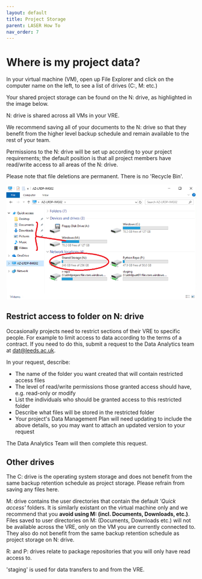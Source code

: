 ```yaml
---
layout: default
title: Project Storage
parent: LASER How To
nav_order: 7
---
```


# Where is my project data?

In your virtual machine (VM), open up File Explorer and click on the computer name on the left, to see a list of drives (C:, M: etc.)

Your shared project storage can be found on the N: drive, as highlighted in the image below.

N: drive is shared across all VMs in your VRE.

We recommend saving all of your documents to the N: drive so that they benefit from the higher level backup schedule and remain available to the rest of your team. 

Permissions to the N: drive will be set up according to your project requirements; the default position is that all project members have read/write access to all areas of the N: drive.

Please note that file deletions are permanent. There is no 'Recycle Bin'.

![Screenshot highlighting the different the VRE Shared Storage N drive, and the VM local storage M drive](../../images/storage_drives/laser_drives_shared_highlight_2.png)

## Restrict access to folder on N: drive

Occasionally projects need to restrict sections of their VRE to specific people. For example to limit access to data according to the terms of a contract. If you need to do this, submit a request to the Data Analytics team at [dat@leeds.ac.uk](mailto:dat@leeds.ac.uk).

In your request, describe:

- The name of the folder you want created that will contain restricted access files
- The level of read/write permissions those granted access should have, e.g. read-only or modify
- List the individuals who should be granted access to this restricted folder
- Describe what files will be stored in the restricted folder
- Your project's Data Management Plan will need updating to include the above details, so you may want to attach an updated version to your request

The Data Analytics Team will then complete this request.

## Other drives 
The C: drive is the operating system storage and does not benefit from the same backup retention schedule as project storage. Please refrain from saving any files here.

M: drive contains the user directories that contain the default _'Quick access'_ folders. It is similarly existant on the virtual machine only and we recommend that you **avoid using M: (incl. Documents, Downloads, etc.)**.  
Files saved to user directories on M: (Documents, Downloads etc.) will not be available across the VRE, only on the VM you are currently connected to. They also do not benefit from the same backup retention schedule as project storage on N: drive.

R: and P: drives relate to package repositories that you will only have read access to.

'staging' is used for data transfers to and from the VRE.
